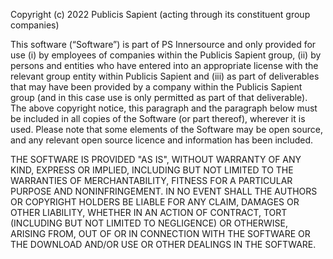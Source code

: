 Copyright (c) 2022 Publicis Sapient (acting through its constituent group companies)
 
This software (“Software”) is part of PS Innersource and only provided for use (i) by employees of companies within the Publicis Sapient group, (ii) by persons and entities who have entered into an appropriate license with the relevant group entity within Publicis Sapient and (iii) as part of deliverables that may have been provided by a company within the Publicis Sapient group (and in this case use is only permitted as part of that deliverable). The above copyright notice, this paragraph and the paragraph below must be included in all copies of the Software (or part thereof), wherever it is used. Please note that some elements of the Software may be open source, and any relevant open source licence and information has been included.
 
THE SOFTWARE IS PROVIDED "AS IS", WITHOUT WARRANTY OF ANY KIND, EXPRESS OR IMPLIED, INCLUDING BUT NOT LIMITED TO THE WARRANTIES OF MERCHANTABILITY, FITNESS FOR A PARTICULAR PURPOSE AND NONINFRINGEMENT. IN NO EVENT SHALL THE AUTHORS OR COPYRIGHT HOLDERS BE LIABLE FOR ANY CLAIM, DAMAGES OR OTHER LIABILITY, WHETHER IN AN ACTION OF CONTRACT, TORT (INCLUDING BUT NOT LIMITED TO NEGLIGENCE) OR OTHERWISE, ARISING FROM, OUT OF OR IN CONNECTION WITH THE SOFTWARE OR THE DOWNLOAD AND/OR USE OR OTHER DEALINGS IN THE SOFTWARE.
